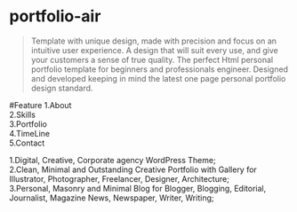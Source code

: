 # portfolio-air
>Template with unique design, made with precision and focus on an intuitive user experience. A design that will suit every use, and give your customers a sense of true quality. The perfect Html personal portfolio template for beginners and professionals engineer. Designed and developed keeping in mind the latest one page personal portfolio design standard.<br>

#Feature
1.About<br>
2.Skills<br>
3.Portfolio<br>
4.TimeLine<br>
5.Contact<br>


1.Digital, Creative, Corporate agency WordPress Theme;<br>
2.Clean, Minimal and Outstanding Creative Portfolio with Gallery for Illustrator, Photographer, Freelancer, Designer, Architecture;<br>
3.Personal, Masonry and Minimal Blog for Blogger, Blogging, Editorial, Journalist, Magazine News, Newspaper, Writer, Writing;<br>
